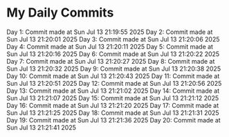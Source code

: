 # My Daily Commits

Day 1: Commit made at Sun Jul 13 21:19:55 2025
Day 2: Commit made at Sun Jul 13 21:20:01 2025
Day 3: Commit made at Sun Jul 13 21:20:06 2025
Day 4: Commit made at Sun Jul 13 21:20:11 2025
Day 5: Commit made at Sun Jul 13 21:20:16 2025
Day 6: Commit made at Sun Jul 13 21:20:22 2025
Day 7: Commit made at Sun Jul 13 21:20:27 2025
Day 8: Commit made at Sun Jul 13 21:20:32 2025
Day 9: Commit made at Sun Jul 13 21:20:38 2025
Day 10: Commit made at Sun Jul 13 21:20:43 2025
Day 11: Commit made at Sun Jul 13 21:20:51 2025
Day 12: Commit made at Sun Jul 13 21:20:56 2025
Day 13: Commit made at Sun Jul 13 21:21:02 2025
Day 14: Commit made at Sun Jul 13 21:21:07 2025
Day 15: Commit made at Sun Jul 13 21:21:12 2025
Day 16: Commit made at Sun Jul 13 21:21:20 2025
Day 17: Commit made at Sun Jul 13 21:21:25 2025
Day 18: Commit made at Sun Jul 13 21:21:31 2025
Day 19: Commit made at Sun Jul 13 21:21:36 2025
Day 20: Commit made at Sun Jul 13 21:21:41 2025

